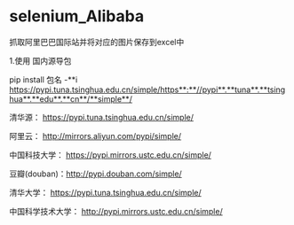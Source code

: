 # selenium_Alibaba

抓取阿里巴巴国际站并将对应的图片保存到excel中


1.使用 国内源导包 


pip install 包名 -**i https://pypi.tuna.tsinghua.edu.cn/simple/https**:**//pypi**.**tuna**.**tsinghua**.**edu**.**cn**/**simple**/




清华源： https://pypi.tuna.tsinghua.edu.cn/simple/

阿里云： http://mirrors.aliyun.com/pypi/simple/

中国科技大学： https://pypi.mirrors.ustc.edu.cn/simple/

豆瓣(douban)：http://pypi.douban.com/simple/

清华大学： https://pypi.tuna.tsinghua.edu.cn/simple/

中国科学技术大学： http://pypi.mirrors.ustc.edu.cn/simple/
